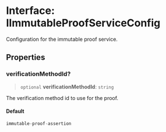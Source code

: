# Interface: IImmutableProofServiceConfig

Configuration for the immutable proof service.

## Properties

### verificationMethodId?

> `optional` **verificationMethodId**: `string`

The verification method id to use for the proof.

#### Default

```ts
immutable-proof-assertion
```
